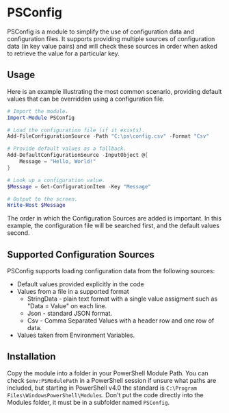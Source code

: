 # PSConfig
PSConfig is a module to simplify the use of configuration data and configuration files. It supports providing multiple sources of configuration data (in key value pairs) and will check these sources in order when asked to retrieve the value for a particular key.

## Usage
Here is an example illustrating the most common scenario, providing default values that can be overridden using a configuration file.

```powershell
# Import the module.
Import-Module PSConfig

# Load the configuration file (if it exists).
Add-FileConfigurationSource -Path "C:\ps\config.csv" -Format "Csv"

# Provide default values as a fallback.
Add-DefaultConfigurationSource -InputObject @{
	Message = "Hello, World!"
}

# Look up a configuration value.
$Message = Get-ConfigurationItem -Key "Message"

# Output to the screen.
Write-Host $Message
```

The order in which the Configuration Sources are added is important. In this example, the configuration file will be searched first, and the default values second.

## Supported Configuration Sources
PSConfig supports loading configuration data from the following sources:

- Default values provided explicitly in the code
- Values from a file in a supported format
	- StringData - plain text format with a single value assigment such as "Data = Value" on each line.
	- Json - standard JSON format.
	- Csv - Comma Separated Values with a header row and one row of data.
- Values taken from Environment Variables.

## Installation
Copy the module into a folder in your PowerShell Module Path. You can check `$env:PSModulePath` in a PowerShell session if unsure what paths are included, but starting in PowerShell v4.0 the standard is `C:\Program Files\WindowsPowerShell\Modules`. Don't put the code directly into the Modules folder, it must be in a subfolder named `PSConfig`.
